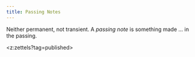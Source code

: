 ```yaml
---
title: Passing Notes
---
```


Neither permanent, not transient. A *passing note* is something made ... in the passing.

<z:zettels?tag=published>
